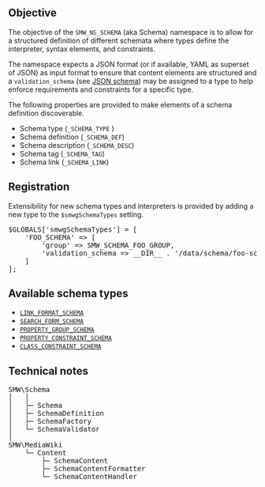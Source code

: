 ## Objective

The objective of the `SMW_NS_SCHEMA` (aka Schema) namespace is to allow for a structured definition of different schemata where types define the interpreter, syntax elements, and constraints.

The namespace expects a JSON format (or if available, YAML as superset of JSON) as input format to ensure that content elements are structured and a `validation_schema` (see [JSON schema][json:schema]) may be assigned to a type to help enforce requirements and constraints for a specific type.

The following properties are provided to make elements of a schema definition discoverable.

* Schema type (`_SCHEMA_TYPE` )
* Schema definition (`_SCHEMA_DEF`)
* Schema description (`_SCHEMA_DESC`)
* Schema tag (`_SCHEMA_TAG`)
* Schema link (`_SCHEMA_LINK`)

## Registration

Extensibility for new schema types and interpreters is provided by adding a new type to the `$smwgSchemaTypes` setting.

<pre>
$GLOBALS['smwgSchemaTypes'] = [
	'FOO_SCHEMA' => [
		'group' => SMW_SCHEMA_FOO_GROUP,
		'validation_schema => __DIR__ . '/data/schema/foo-schema.v1.json',
	]
];
</pre>

## Available schema types

- [`LINK_FORMAT_SCHEMA`](https://github.com/SemanticMediaWiki/SemanticMediaWiki/blob/master/src/Schema/docs/link.format.md)
- [`SEARCH_FORM_SCHEMA`](https://github.com/SemanticMediaWiki/SemanticMediaWiki/blob/master/src/Schema/docs/search.form.md)
- [`PROPERTY_GROUP_SCHEMA`](https://github.com/SemanticMediaWiki/SemanticMediaWiki/blob/master/src/Schema/docs/property.group.md)
- [`PROPERTY_CONSTRAINT_SCHEMA`](https://github.com/SemanticMediaWiki/SemanticMediaWiki/blob/master/src/Schema/docs/property.constraint.md)
- [`CLASS_CONSTRAINT_SCHEMA`](https://github.com/SemanticMediaWiki/SemanticMediaWiki/blob/master/src/Schema/docs/class.constraint.md)

[json:schema]: http://json-schema.org/

## Technical notes

<pre>
SMW\Schema
│	│
│	├─ Schema
│	├─ SchemaDefinition
│	├─ SchemaFactory
│	└─ SchemaValidator
│
SMW\MediaWiki
	└─ Content
		├─ SchemaContent
		├─ SchemaContentFormatter
		└─ SchemaContentHandler
</pre>
